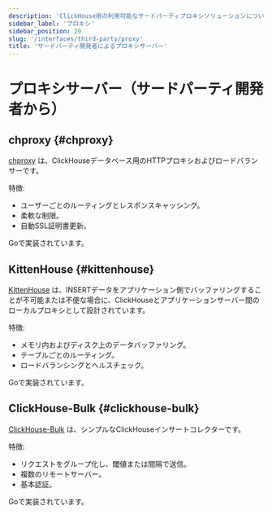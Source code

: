 ```yaml
---
description: 'ClickHouse用の利用可能なサードパーティプロキシソリューションについて説明します'
sidebar_label: 'プロキシ'
sidebar_position: 29
slug: '/interfaces/third-party/proxy'
title: 'サードパーティ開発者によるプロキシサーバー'
---
```





# プロキシサーバー（サードパーティ開発者から）

## chproxy {#chproxy}

[chproxy](https://github.com/Vertamedia/chproxy) は、ClickHouseデータベース用のHTTPプロキシおよびロードバランサーです。

特徴:

- ユーザーごとのルーティングとレスポンスキャッシング。
- 柔軟な制限。
- 自動SSL証明書更新。

Goで実装されています。

## KittenHouse {#kittenhouse}

[KittenHouse](https://github.com/VKCOM/kittenhouse) は、INSERTデータをアプリケーション側でバッファリングすることが不可能または不便な場合に、ClickHouseとアプリケーションサーバー間のローカルプロキシとして設計されています。

特徴:

- メモリ内およびディスク上のデータバッファリング。
- テーブルごとのルーティング。
- ロードバランシングとヘルスチェック。

Goで実装されています。

## ClickHouse-Bulk {#clickhouse-bulk}

[ClickHouse-Bulk](https://github.com/nikepan/clickhouse-bulk) は、シンプルなClickHouseインサートコレクターです。

特徴:

- リクエストをグループ化し、閾値または間隔で送信。
- 複数のリモートサーバー。
- 基本認証。

Goで実装されています。
